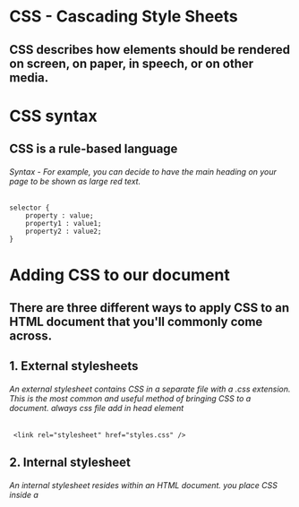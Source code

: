 # CSS - Cascading Style Sheets
## CSS describes how elements should be rendered on screen, on paper, in speech, or on other media.

# CSS syntax
## CSS is a rule-based language
###### Syntax - For example, you can decide to have the main heading on your page to be shown as large red text.

    selector {
        property : value;
        property1 : value1;
        property2 : value2;
    }

# Adding CSS to our document
## There are three different ways to apply CSS to an HTML document that you'll commonly come across.

## 1. External stylesheets
###### An external stylesheet contains CSS in a separate file with a .css extension. This is the most common and useful method of bringing CSS to a document. always css file add in head element

     <link rel="stylesheet" href="styles.css" />

## 2. Internal stylesheet
###### An internal stylesheet resides within an HTML document.  you place CSS inside a <style> element contained inside the HTML <head>.

    <style>
        selector {
            property : value;
            property1 : value1;
            property2 : value2;     
                }
    </style>

## 3. Inline style
###### Inline styles are CSS declarations that affect a single HTML element, contained within a style attribute.

    <h1 style="property: value;property: value;"> Hello World! </h1>

## Comments
###### Best practice to write comments along with CSS. This helps you to remember how the code works as you come back later for fixes or enhancement.

    /* selector {
        property : value;
        property1 : value1;
        property2 : value2;
    } */

## White space
###### White space means actual spaces, tabs and new lines. Just as browsers ignore white space in HTML, browsers ignore white space inside CSS.

## Selectors

### **Selectors type**

| Selectors | Symbol |
|-----------|--------|
| Universal Selectors | * | 